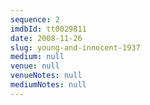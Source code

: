 ```yaml
---
sequence: 2
imdbId: tt0029811
date: 2008-11-26
slug: young-and-innocent-1937
medium: null
venue: null
venueNotes: null
mediumNotes: null
---
```


